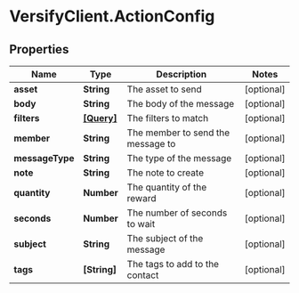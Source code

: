 # VersifyClient.ActionConfig

## Properties

Name | Type | Description | Notes
------------ | ------------- | ------------- | -------------
**asset** | **String** | The asset to send | [optional] 
**body** | **String** | The body of the message | [optional] 
**filters** | [**[Query]**](Query.md) | The filters to match | [optional] 
**member** | **String** | The member to send the message to | [optional] 
**messageType** | **String** | The type of the message | [optional] 
**note** | **String** | The note to create | [optional] 
**quantity** | **Number** | The quantity of the reward | [optional] 
**seconds** | **Number** | The number of seconds to wait | [optional] 
**subject** | **String** | The subject of the message | [optional] 
**tags** | **[String]** | The tags to add to the contact | [optional] 


